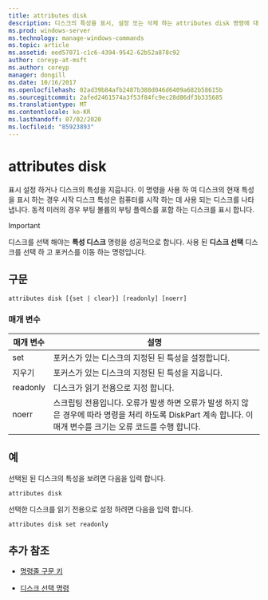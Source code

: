 ```yaml
---
title: attributes disk
description: 디스크의 특성을 표시, 설정 또는 삭제 하는 attributes disk 명령에 대 한 참조 문서입니다.
ms.prod: windows-server
ms.technology: manage-windows-commands
ms.topic: article
ms.assetid: eed57071-c1c6-4394-9542-62b52a878c92
author: coreyp-at-msft
ms.author: coreyp
manager: dongill
ms.date: 10/16/2017
ms.openlocfilehash: 02ad39b84afb2487b388d046d6409a682b58615b
ms.sourcegitcommit: 2afed2461574a3f53f84fc9ec28d86df3b335685
ms.translationtype: MT
ms.contentlocale: ko-KR
ms.lasthandoff: 07/02/2020
ms.locfileid: "85923893"
---
```

# <a name="attributes-disk"></a>attributes disk

표시 설정 하거나 디스크의 특성을 지웁니다. 이 명령을 사용 하 여 디스크의 현재 특성을 표시 하는 경우 시작 디스크 특성은 컴퓨터를 시작 하는 데 사용 되는 디스크를 나타냅니다. 동적 미러의 경우 부팅 볼륨의 부팅 플렉스를 포함 하는 디스크를 표시 합니다.

> [!IMPORTANT]
> 디스크를 선택 해야는 **특성 디스크** 명령을 성공적으로 합니다. 사용 된 **디스크 선택** 디스크를 선택 하 고 포커스를 이동 하는 명령입니다.

## <a name="syntax"></a>구문

```
attributes disk [{set | clear}] [readonly] [noerr]
```

### <a name="parameters"></a>매개 변수

| 매개 변수 | 설명 |
| --------- | ----------- |
| set | 포커스가 있는 디스크의 지정된 된 특성을 설정합니다. |
| 지우기 | 포커스가 있는 디스크의 지정된 된 특성을 지웁니다. |
| readonly | 디스크가 읽기 전용으로 지정 합니다. |
| noerr | 스크립팅 전용입니다. 오류가 발생 하면 오류가 발생 하지 않은 경우에 따라 명령을 처리 하도록 DiskPart 계속 합니다. 이 매개 변수를 크기는 오류 코드를 수행 합니다. |

## <a name="examples"></a>예

선택된 된 디스크의 특성을 보려면 다음을 입력 합니다.

```
attributes disk
```

선택한 디스크를 읽기 전용으로 설정 하려면 다음을 입력 합니다.

```
attributes disk set readonly
```

## <a name="additional-references"></a>추가 참조

- [명령줄 구문 키](command-line-syntax-key.md)

- [디스크 선택 명령](select-disk.md)
